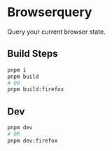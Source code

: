 # Browserquery

Query your current browser state.

## Build Steps

```bash
pnpm i
pnpm build
# OR
pnpm build:firefox
```

## Dev


```bash
pnpm dev
# OR
pnpm dev:firefox
```
